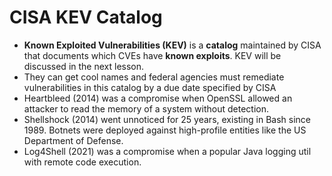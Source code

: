 # CISA KEV Catalog

- **Known Exploited Vulnerabilities (KEV)** is a **catalog** maintained by CISA that documents which CVEs have **known exploits**. KEV will be discussed in the next lesson.
- They can get cool names and federal agencies must remediate vulnerabilities in this catalog by a due date specified by CISA
- Heartbleed (2014) was a compromise when OpenSSL allowed an attacker to read the memory of a system without detection.
- Shellshock (2014) went unnoticed for 25 years, existing in Bash since 1989. Botnets were deployed against high-profile entities like the US Department of Defense.
- Log4Shell (2021) was a compromise when a popular Java logging util with remote code execution.
